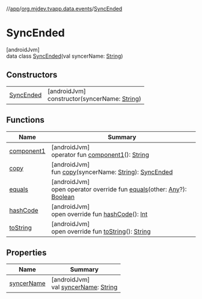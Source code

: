 //[app](../../../index.md)/[org.mjdev.tvapp.data.events](../index.md)/[SyncEnded](index.md)

# SyncEnded

[androidJvm]\
data class [SyncEnded](index.md)(val syncerName: [String](https://kotlinlang.org/api/latest/jvm/stdlib/kotlin/-string/index.html))

## Constructors

| | |
|---|---|
| [SyncEnded](-sync-ended.md) | [androidJvm]<br>constructor(syncerName: [String](https://kotlinlang.org/api/latest/jvm/stdlib/kotlin/-string/index.html)) |

## Functions

| Name | Summary |
|---|---|
| [component1](component1.md) | [androidJvm]<br>operator fun [component1](component1.md)(): [String](https://kotlinlang.org/api/latest/jvm/stdlib/kotlin/-string/index.html) |
| [copy](copy.md) | [androidJvm]<br>fun [copy](copy.md)(syncerName: [String](https://kotlinlang.org/api/latest/jvm/stdlib/kotlin/-string/index.html)): [SyncEnded](index.md) |
| [equals](../../org.mjdev.tvapp.widget/-refresh-action/index.md#585090901%2FFunctions%2F-912451524) | [androidJvm]<br>open operator override fun [equals](../../org.mjdev.tvapp.widget/-refresh-action/index.md#585090901%2FFunctions%2F-912451524)(other: [Any](https://kotlinlang.org/api/latest/jvm/stdlib/kotlin/-any/index.html)?): [Boolean](https://kotlinlang.org/api/latest/jvm/stdlib/kotlin/-boolean/index.html) |
| [hashCode](../../org.mjdev.tvapp.widget/-refresh-action/index.md#1794629105%2FFunctions%2F-912451524) | [androidJvm]<br>open override fun [hashCode](../../org.mjdev.tvapp.widget/-refresh-action/index.md#1794629105%2FFunctions%2F-912451524)(): [Int](https://kotlinlang.org/api/latest/jvm/stdlib/kotlin/-int/index.html) |
| [toString](../../org.mjdev.tvapp.widget/-refresh-action/index.md#1616463040%2FFunctions%2F-912451524) | [androidJvm]<br>open override fun [toString](../../org.mjdev.tvapp.widget/-refresh-action/index.md#1616463040%2FFunctions%2F-912451524)(): [String](https://kotlinlang.org/api/latest/jvm/stdlib/kotlin/-string/index.html) |

## Properties

| Name | Summary |
|---|---|
| [syncerName](syncer-name.md) | [androidJvm]<br>val [syncerName](syncer-name.md): [String](https://kotlinlang.org/api/latest/jvm/stdlib/kotlin/-string/index.html) |
